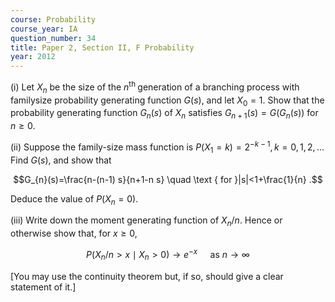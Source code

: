 ```yaml
---
course: Probability
course_year: IA
question_number: 34
title: Paper 2, Section II, F Probability
year: 2012
---
```




(i) Let $X_{n}$ be the size of the $n^{\text {th }}$ generation of a branching process with familysize probability generating function $G(s)$, and let $X_{0}=1$. Show that the probability generating function $G_{n}(s)$ of $X_{n}$ satisfies $G_{n+1}(s)=G\left(G_{n}(s)\right)$ for $n \geqslant 0$.

(ii) Suppose the family-size mass function is $P\left(X_{1}=k\right)=2^{-k-1}, k=0,1,2, \ldots$ Find $G(s)$, and show that

$$G_{n}(s)=\frac{n-(n-1) s}{n+1-n s} \quad \text { for }|s|<1+\frac{1}{n} .$$

Deduce the value of $P\left(X_{n}=0\right)$.

(iii) Write down the moment generating function of $X_{n} / n$. Hence or otherwise show that, for $x \geqslant 0$,

$$P\left(X_{n} / n>x \mid X_{n}>0\right) \rightarrow e^{-x} \quad \text { as } n \rightarrow \infty$$

[You may use the continuity theorem but, if so, should give a clear statement of it.]